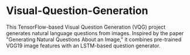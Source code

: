# Visual-Question-Generation
This TensorFlow-based Visual Question Generation (VQG) project generates natural language questions from images. Inspired by the paper "Generating Natural Questions About an Image," it combines pre-trained VGG19 image features with an LSTM-based question generator.
